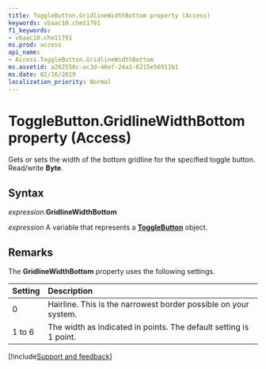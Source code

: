```yaml
---
title: ToggleButton.GridlineWidthBottom property (Access)
keywords: vbaac10.chm11791
f1_keywords:
- vbaac10.chm11791
ms.prod: access
api_name:
- Access.ToggleButton.GridlineWidthBottom
ms.assetid: a262556c-ac3d-46ef-24a1-6215e56911b1
ms.date: 02/16/2019
localization_priority: Normal
---
```



# ToggleButton.GridlineWidthBottom property (Access)

Gets or sets the width of the bottom gridline for the specified toggle button. Read/write **Byte**.


## Syntax

_expression_.**GridlineWidthBottom**

_expression_ A variable that represents a **[ToggleButton](Access.ToggleButton.md)** object.


## Remarks

The **GridlineWidthBottom** property uses the following settings.

|Setting|Description|
|:-----|:-----|
|0| Hairline. This is the narrowest border possible on your system.|
|1 to 6|The width as indicated in points. The default setting is 1 point.|



[!include[Support and feedback](~/includes/feedback-boilerplate.md)]